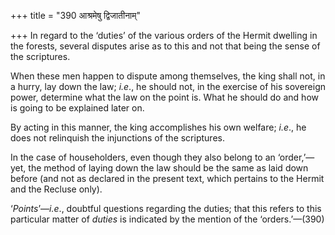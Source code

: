 +++
title = "390 आश्रमेषु द्विजातीनाम्"

+++
In regard to the ‘duties’ of the various orders of the Hermit dwelling
in the forests, several disputes arise as to this and not that being the
sense of the scriptures.

When these men happen to dispute among themselves, the king shall not,
in a hurry, lay down the law; *i.e*., he should not, in the exercise of
his sovereign power, determine what the law on the point is. What he
should do and how is going to be explained later on.

By acting in this manner, the king accomplishes his own welfare; *i.e*.,
he does not relinquish the injunctions of the scriptures.

In the case of householders, even though they also belong to an
‘order,’—yet, the method of laying down the law should be the same as
laid down before (and not as declared in the present text, which
pertains to the Hermit and the Recluse only).

‘*Points*’—*i.e*., doubtful questions regarding the duties; that this
refers to this particular matter of *duties* is indicated by the mention
of the ‘orders.’—(390)


